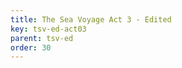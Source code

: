 ```yaml
---
title: The Sea Voyage Act 3 - Edited
key: tsv-ed-act03
parent: tsv-ed
order: 30
---
```

<tei-render mode="drama" linedisplay="5" src="../../../files/TSV-Edited-Act3.xml" line-display="5" line-prefix="line" line-start="1" close-icon="close" close-label="Close" copy-message="Copied to Clipboard" link-icon="link" link-label="Get link" page-icon="description" page-label="See the original page" pathAssetCss="../../../assets/css"></tei-render>
